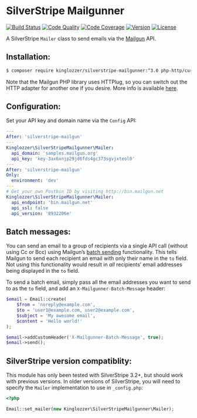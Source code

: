 # SilverStripe Mailgunner

[![Build Status](http://img.shields.io/travis/kinglozzer/silverstripe-mailgunner.svg?style=flat-square)](https://travis-ci.org/kinglozzer/silverstripe-mailgunner)
[![Code Quality](http://img.shields.io/scrutinizer/g/kinglozzer/silverstripe-mailgunner.svg?style=flat-square)](https://scrutinizer-ci.com/g/kinglozzer/silverstripe-mailgunner)
[![Code Coverage](http://img.shields.io/scrutinizer/coverage/g/kinglozzer/silverstripe-mailgunner.svg?style=flat-square)](https://scrutinizer-ci.com/g/kinglozzer/silverstripe-mailgunner)
[![Version](http://img.shields.io/packagist/v/kinglozzer/silverstripe-mailgunner.svg?style=flat-square)](https://packagist.org/packages/kinglozzer/silverstripe-mailgunner)
[![License](http://img.shields.io/packagist/l/kinglozzer/silverstripe-mailgunner.svg?style=flat-square)](LICENSE.md)

A SilverStripe `Mailer` class to send emails via the [Mailgun](http://www.mailgun.com/) API.

## Installation:

```bash
$ composer require kinglozzer/silverstripe-mailgunner:^3.0 php-http/curl-client guzzlehttp/psr7
```

Note that the Mailgun PHP library uses HTTPlug, so you can switch out the HTTP adapter for another one if you desire. More info is available [here](http://docs.php-http.org/en/latest/httplug/users.html).

## Configuration:

Set your API key and domain name via the `Config` API:

```yml
---
After: 'silverstripe-mailgun'
---
Kinglozzer\SilverStripeMailgunner\Mailer:
  api_domain: 'samples.mailgun.org'
  api_key: 'key-3ax6xnjp29jd6fds4gc373sgvjxteol0'
---
After: 'silverstripe-mailgun'
Only:
  environment: 'dev'
---
# Get your own Postbin ID by visiting http://bin.mailgun.net
Kinglozzer\SilverStripeMailgunner\Mailer:
  api_endpoint: 'bin.mailgun.net'
  api_ssl: false
  api_version: '8932206e'
```

## Batch messages:

You can send an email to a group of recipients via a single API call (without using Cc or Bcc) using Mailgun’s [batch sending](https://documentation.mailgun.com/user_manual.html#batch-sending) functionality. This tells Mailgun to send each recipient an email with only their name in the `to` field. Not using this functionality would result in _all_ recipients’ email addresses being displayed in the `to` field.

To send a batch email, simply pass all the email addresses you want to send to as the `to` field, and add an `X-Mailgunner-Batch-Message` header:

```php
$email = Email::create(
	$from = 'noreply@example.com',
	$to = 'user1@example.com, user2@example.com',
	$subject = 'My awesome email',
	$content = 'Hello world!'
);

$email->addCustomHeader('X-Mailgunner-Batch-Message', true);
$email->send();
```

## SilverStripe version compatiblity:

This module has only been tested with SilverStripe 3.2+, but should work with previous versions. In older versions of SilverStripe, you will need to specify the `Mailer` implementation to use in `_config.php`:

```php
<?php

Email::set_mailer(new Kinglozzer\SilverStripeMailgunner\Mailer);
```
